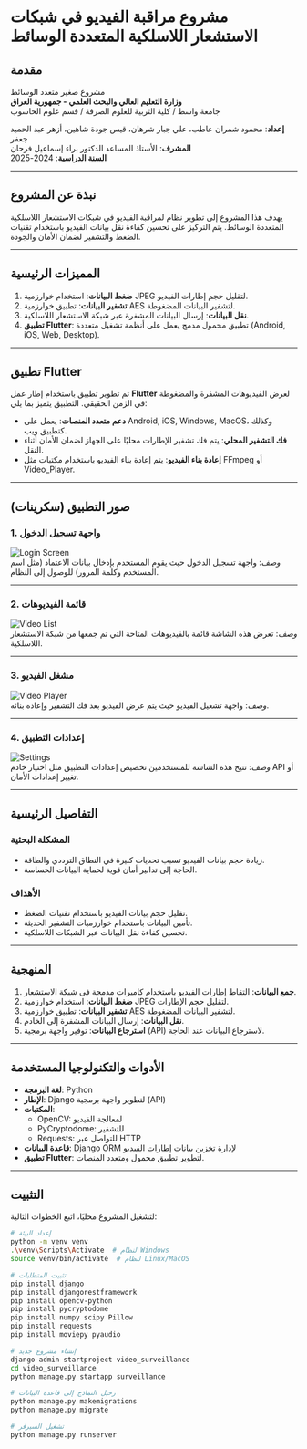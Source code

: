 # مشروع مراقبة الفيديو في شبكات الاستشعار اللاسلكية المتعددة الوسائط

## مقدمة
مشروع صغير متعدد الوسائط  
**وزارة التعليم العالي والبحث العلمي - جمهورية العراق**  
جامعة واسط / كلية التربية للعلوم الصرفة / قسم علوم الحاسوب  

**إعداد**: محمود شمران عاطب، علي جبار شرهان، قيس جودة شاهين، أزهر عبد الحميد جعفر  
**المشرف**: الأستاذ المساعد الدكتور براء إسماعيل فرحان  
**السنة الدراسية**: 2024-2025  

---

## نبذة عن المشروع
يهدف هذا المشروع إلى تطوير نظام لمراقبة الفيديو في شبكات الاستشعار اللاسلكية المتعددة الوسائط. يتم التركيز على تحسين كفاءة نقل بيانات الفيديو باستخدام تقنيات الضغط والتشفير لضمان الأمان والجودة.

---

## المميزات الرئيسية
1. **ضغط البيانات**: استخدام خوارزمية JPEG لتقليل حجم إطارات الفيديو.
2. **تشفير البيانات**: تطبيق خوارزمية AES لتشفير البيانات المضغوطة.
3. **نقل البيانات**: إرسال البيانات المشفرة عبر شبكة الاستشعار اللاسلكية.
4. **تطبيق Flutter**: تطبيق محمول مدمج يعمل على أنظمة تشغيل متعددة (Android, iOS, Web, Desktop).

---

## تطبيق Flutter
تم تطوير تطبيق باستخدام إطار عمل **Flutter** لعرض الفيديوهات المشفرة والمضغوطة في الزمن الحقيقي. التطبيق يتميز بما يلي:
- **دعم متعدد المنصات**: يعمل على Android, iOS, Windows, MacOS، وكذلك كتطبيق ويب.
- **فك التشفير المحلي**: يتم فك تشفير الإطارات محليًا على الجهاز لضمان الأمان أثناء النقل.
- **إعادة بناء الفيديو**: يتم إعادة بناء الفيديو باستخدام مكتبات مثل FFmpeg أو Video_Player.

---

## صور التطبيق (سكرينات)
### 1. واجهة تسجيل الدخول
![Login Screen](https://via.placeholder.com/300x600?text=Login+Screen)  
*وصف*: واجهة تسجيل الدخول حيث يقوم المستخدم بإدخال بيانات الاعتماد (مثل اسم المستخدم وكلمة المرور) للوصول إلى النظام.

---

### 2. قائمة الفيديوهات
![Video List](https://via.placeholder.com/300x600?text=Video+List)  
*وصف*: تعرض هذه الشاشة قائمة بالفيديوهات المتاحة التي تم جمعها من شبكة الاستشعار اللاسلكية.

---

### 3. مشغل الفيديو
![Video Player](https://via.placeholder.com/300x600?text=Video+Player)  
*وصف*: واجهة تشغيل الفيديو حيث يتم عرض الفيديو بعد فك التشفير وإعادة بنائه.

---

### 4. إعدادات التطبيق
![Settings](https://via.placeholder.com/300x600?text=Settings)  
*وصف*: تتيح هذه الشاشة للمستخدمين تخصيص إعدادات التطبيق مثل اختيار خادم API أو تغيير إعدادات الأمان.

---

## التفاصيل الرئيسية
### المشكلة البحثية
- زيادة حجم بيانات الفيديو تسبب تحديات كبيرة في النطاق الترددي والطاقة.
- الحاجة إلى تدابير أمان قوية لحماية البيانات الحساسة.

### الأهداف
- تقليل حجم بيانات الفيديو باستخدام تقنيات الضغط.
- تأمين البيانات باستخدام خوارزميات التشفير الحديثة.
- تحسين كفاءة نقل البيانات عبر الشبكات اللاسلكية.

---

## المنهجية
1. **جمع البيانات**: التقاط إطارات الفيديو باستخدام كاميرات مدمجة في شبكة الاستشعار.
2. **ضغط البيانات**: استخدام خوارزمية JPEG لتقليل حجم الإطارات.
3. **تشفير البيانات**: تطبيق خوارزمية AES لتشفير البيانات المضغوطة.
4. **نقل البيانات**: إرسال البيانات المشفرة إلى الخادم.
5. **استرجاع البيانات**: توفير واجهة برمجية (API) لاسترجاع البيانات عند الحاجة.

---

## الأدوات والتكنولوجيا المستخدمة
- **لغة البرمجة**: Python  
- **الإطار**: Django لتطوير واجهة برمجية (API)  
- **المكتبات**:  
  - OpenCV: لمعالجة الفيديو  
  - PyCryptodome: للتشفير  
  - Requests: للتواصل عبر HTTP  
- **قاعدة البيانات**: Django ORM لإدارة تخزين بيانات إطارات الفيديو  
- **تطبيق Flutter**: لتطوير تطبيق محمول ومتعدد المنصات.

---

## التثبيت
لتشغيل المشروع محليًا، اتبع الخطوات التالية:

```bash
# إعداد البيئة
python -m venv venv
.\venv\Scripts\Activate  # لنظام Windows
source venv/bin/activate  # لنظام Linux/MacOS

# تثبيت المتطلبات
pip install django
pip install djangorestframework
pip install opencv-python
pip install pycryptodome
pip install numpy scipy Pillow
pip install requests
pip install moviepy pyaudio

# إنشاء مشروع جديد
django-admin startproject video_surveillance
cd video_surveillance
python manage.py startapp surveillance

# رحيل النماذج إلى قاعدة البيانات
python manage.py makemigrations
python manage.py migrate

# تشغيل السيرفر
python manage.py runserver